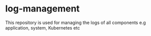 # log-management
This repository is used for managing the logs of all components e.g application, system, Kubernetes etc
